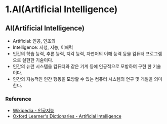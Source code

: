 # 1.AI(Artificial Intelligence)

## AI(Artificial Intelligence)

- Artificial: 인공, 인조의
- Intelligence: 지성, 지능, 이해력
- 인간의 학습 능력, 추론 능력, 지각 능력, 자연어의 이해 능력 등을 컴퓨터 프로그램으로 실현한 기술이다.
- 인간의 뉴런 시스템을 컴퓨터와 같은 기계 등에 인공적으로 모방하여 구현 한 기술이다.
- 인간의 지능적인 인간 행동을 모방할 수 있는 컴퓨터 시스템의 연구 및 개발을 의미한다.

### Reference

- [Wikipedia - 인공지능](https://ko.wikipedia.org/wiki/%EC%9D%B8%EA%B3%B5%EC%A7%80%EB%8A%A5)
- [Oxford Learner's Dictionaries - Artificial Intelligence](https://www.oxfordlearnersdictionaries.com/definition/english/artificial-intelligence?q=Artificial+Intelligence)